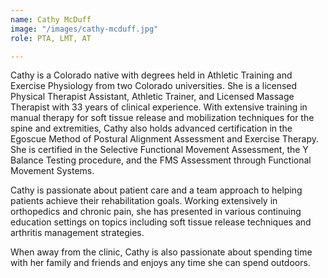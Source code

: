 ```yaml
---
name: Cathy McDuff
image: "/images/cathy-mcduff.jpg"
role: PTA, LMT, AT

---
```

Cathy is a Colorado native with degrees held in Athletic Training and Exercise Physiology from two Colorado universities.  She is a licensed Physical Therapist Assistant, Athletic Trainer, and Licensed Massage Therapist with 33 years of clinical experience.  With extensive training in manual therapy for soft tissue release and mobilization techniques for the spine and extremities, Cathy also holds advanced certification in the Egoscue Method of Postural Alignment Assessment and Exercise Therapy. She is certified in the Selective Functional Movement Assessment, the Y Balance Testing procedure, and the FMS Assessment through Functional Movement Systems.

Cathy is passionate about patient care and a team approach to helping patients achieve their rehabilitation goals. Working extensively in orthopedics and chronic pain, she has presented in various continuing education settings on topics including soft tissue release techniques and arthritis management strategies.

When away from the clinic, Cathy is also passionate about spending time with her family and friends and enjoys any time she can spend outdoors.